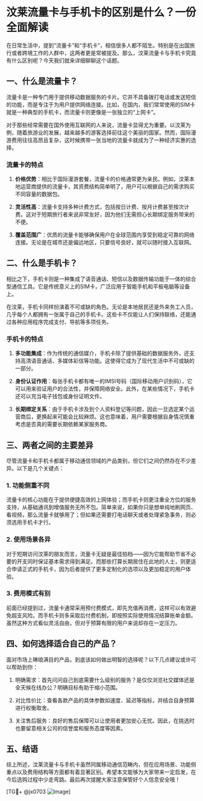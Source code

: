# 汶莱流量卡与手机卡的区别是什么？一份全面解读

在日常生活中，提到“流量卡”和“手机卡”，相信很多人都不陌生。特别是在出国旅行或者跨境工作的人群中，这两者更是常被提及。那么，汶莱流量卡与手机卡究竟有什么区别呢？今天我们就来详细聊聊这个话题。

## 一、什么是流量卡？

流量卡是一种专门用于提供移动数据服务的卡片。它并不具备拨打电话或发送短信的功能，而是专注于为用户提供网络连接。比如，在国内，我们常常使用的SIM卡就是一种典型的手机卡，而流量卡则更像是一张独立的“上网卡”。

对于那些经常需要在国外使用互联网的人来说，流量卡显得尤为重要。以汶莱为例，随着旅游业的发展，越来越多的游客选择前往这个美丽的国家。然而，国际漫游费用往往高昂且复杂，这时候携带一张当地的流量卡就成为了一种经济实惠的选择。

### 流量卡的特点

1. **价格优势**：相比于国际漫游套餐，流量卡的价格通常更为亲民。例如，汶莱本地运营商提供的流量卡，其资费结构简单明了，用户可以根据自己的需求购买不同容量的数据包。
   
2. **灵活性高**：流量卡支持多种计费方式，包括按日计费、按月计费甚至按次计费。这对于短期旅行者来说非常友好，因为他们无需担心长期绑定服务带来的不便。

3. **覆盖范围广**：优质的流量卡能够确保用户在全球范围内享受到稳定可靠的网络连接。无论是在城市还是偏远地区，只要信号良好，就可以随时接入互联网。

## 二、什么是手机卡？

相比之下，手机卡则是一种集成了语音通话、短信以及数据传输功能于一体的综合型通信工具。它是传统意义上的SIM卡，广泛应用于智能手机和平板电脑等设备上。

在汶莱，手机卡同样扮演着不可或缺的角色。无论是本地居民还是外来务工人员，几乎每个人都拥有一张属于自己的手机卡。这些卡不仅能让人们保持联络，还能通过各种应用程序完成支付、导航等多项任务。

### 手机卡的特点

1. **多功能集成**：作为传统的通信媒介，手机卡除了提供基础的数据服务外，还支持高清语音通话、多媒体彩信等功能。这使得它成为了现代生活中不可或缺的一部分。

2. **身份认证作用**：每张手机卡都有唯一的IMSI号码（国际移动用户识别码），它可以用来验证用户的合法性，并保障网络安全。此外，在某些情况下，手机卡还可以充当电子钱包或身份证明文件。

3. **长期绑定关系**：由于手机卡涉及到个人资料登记等问题，因此一旦选定某个运营商后，更换起来可能会比较麻烦。这也意味着，用户需要根据自身情况慎重考虑是否真的需要长期依赖某家服务商。

## 三、两者之间的主要差异

尽管流量卡和手机卡都属于移动通信领域的产品类别，但它们之间仍然存在不少差异。以下是几个关键点：

### 1. 功能侧重不同

流量卡的核心功能在于提供便捷高效的上网体验；而手机卡则更注重全方位的服务支持，从基础通讯到增值服务无所不包。简单来说，如果你只是想单纯地刷网页、看视频，那么流量卡就够用了；但如果还需要打电话聊天或者处理紧急事务，则必须选用手机卡才行。

### 2. 使用场景各异

对于短期访问汶莱的朋友而言，流量卡无疑是最佳拍档——因为它能帮助节省不必要的开支同时保证基本需求得到满足。而那些打算长期居住在此地的人士，则更适合申请正式的手机卡，因为后者提供了更多定制化的选项以及更加稳定的用户体验。

### 3. 费用模式有别

前面已经提到过，流量卡通常采用预付费模式，即先充值再消费，这样可以有效避免超支风险。而手机卡则多采取后付费机制，即按照实际使用情况结算账单金额。虽然这种方式看似灵活自由，但对于预算有限的用户来说却存在一定压力。

## 四、如何选择适合自己的产品？

面对市场上琳琅满目的产品，到底该如何做出明智的选择呢？以下几点建议或许可以帮助到你：

1. 明确需求：首先问问自己到底需要什么级别的服务？是仅仅浏览社交媒体还是全天候在线办公？明确目标有助于缩小范围。

2. 对比性价比：查看各款产品的具体参数如速度、延迟等指标，并结合自身预算进行权衡取舍。

3. 关注售后服务：良好的售后保障可以让使用者更加安心无忧。因此，在挑选时也要留意相关公司的信誉度和服务态度等因素。

## 五、结语

综上所述，汶莱流量卡与手机卡虽然同属移动通信范畴内，但在应用场景、功能侧重点以及费用结构等方面都有着显著区别。希望本文能够为大家带来一定启发，在今后选购过程中少走弯路。最后再次提醒大家注意保管好个人信息安全哦！

[TG💪+ @jx0703 ![Image](https://github.com/user-attachments/assets/dbca1d08-cadb-493c-b0ec-ad6f7a83f270)]